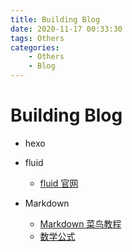 ```yaml
---
title: Building Blog
date: 2020-11-17 00:33:30
tags: Others
categories: 
    - Others
    - Blog
---
```


# Building Blog

* hexo

* fluid
    * [fluid 官网](https://fluid-dev.github.io/hexo-fluid-docs/)

* Markdown
  * [Markdown 菜鸟教程](https://www.runoob.com/markdown/md-tutorial.html)
  * [数学公式](https://zhuanlan.zhihu.com/p/59412540)

